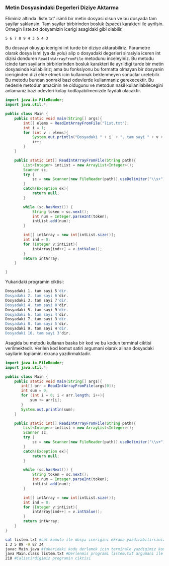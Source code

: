 ### Metin Dosyasindaki Degerleri Diziye Aktarma

Eliminiz altinda `liste.txt' isimli bir metin dosyasi olsun ve bu dosyada tam sayilar saklansin. Tam sayilar birbirinden bosluk (space) karakteri ile ayrilsin. Ornegin liste.txt dosyamizin icerigi asagidaki gibi olabilir.

`5 6 7 8 9 4 3 5 4 3`

Bu dosyayi okuyup icerigini int turde bir diziye aktarabiliriz. Parametre olarak dosya ismi (ya da yolu) alip o dosyadaki degerleri sirasiyla iceren int dizisi donduren `ReadIntArrayFromFile` metodunu inceleyiniz. Bu metodu icinde tam sayilarin birbirlerinden bosluk karakteri ile ayrildigi turde bir metin dosyasinda kullabiliriz; ama bu fonksiyonu bu formatta olmayan bir dosyanin iceriginden dizi elde etmek icin kullanmak beklenmeyen sonuclar uretebilir. Bu  metodu bundan sonraki bazi odevlerde kullanmaniz gerekecektir. Bu nedenle metodun amacinin ne oldugunu ve metodun nasil kullanilabilecegini anlamaniz bazi odevleri kolay kodlayabilmenizde faydali olacaktir. 

```java
import java.io.FileReader;
import java.util.*;

public class Main {
    public static void main(String[] args){
        int[] elems = ReadIntArrayFromFile("list.txt");
        int i = 1;
        for (int v : elems){
            System.out.println("Dosyadaki " + i  + ". tam sayi " + v + "'dir.");
            i++;
        }
    }

    public static int[] ReadIntArrayFromFile(String path){
        List<Integer> intList = new ArrayList<Integer>();
        Scanner sc;
        try {
            sc = new Scanner(new FileReader(path)).useDelimiter("\\s+");
        }
        catch(Exception ex){
            return null;
        }

        while (sc.hasNext()) {
            String token = sc.next();
            int num = Integer.parseInt(token);
            intList.add(num);
        }

        int[] intArray = new int[intList.size()];
        int ind = 0;
        for (Integer v:intList){
            intArray[ind++] = v.intValue();
        }
        return intArray;
    }

}
```

Yukaridaki programin ciktisi:

```bash
Dosyadaki 1. tam sayi 5'dir.
Dosyadaki 2. tam sayi 6'dir.
Dosyadaki 3. tam sayi 7'dir.
Dosyadaki 4. tam sayi 8'dir.
Dosyadaki 5. tam sayi 9'dir.
Dosyadaki 6. tam sayi 4'dir.
Dosyadaki 7. tam sayi 3'dir.
Dosyadaki 8. tam sayi 5'dir.
Dosyadaki 9. tam sayi 4'dir.
Dosyadaki 10. tam sayi 3'dir.
```

Asagida bu metodu kullanan baska bir kod ve bu kodun terminal ciktisi verilmektedir. Verilen kod komut satiri argumani olarak alinan dosyadaki sayilarin toplamini ekrana yazdirmaktadir.

```java
import java.io.FileReader;
import java.util.*;

public class Main {
    public static void main(String[] args){
       int[] arr = ReadIntArrayFromFile(args[0]);
       int sum = 0;
       for (int i = 0; i < arr.length; i++){
           sum += arr[i];
       }
       System.out.println(sum);
    }

    public static int[] ReadIntArrayFromFile(String path){
        List<Integer> intList = new ArrayList<Integer>();
        Scanner sc;
        try {
            sc = new Scanner(new FileReader(path)).useDelimiter("\\s+");
        }
        catch(Exception ex){
            return null;
        }

        while (sc.hasNext()) {
            String token = sc.next();
            int num = Integer.parseInt(token);
            intList.add(num);
        }

        int[] intArray = new int[intList.size()];
        int ind = 0;
        for (Integer v:intList){
            intArray[ind++] = v.intValue();
        }
        return intArray;
    }
}
```

```bash
cat listem.txt #cat komutu ile dosya icerigini ekrana yazdirabilirsiniz
1 3 5 89 -9 87 34
javac Main.java #Yukaridaki kodu derlemek icin terminale yazdigimiz komut
java Main.class listem.txt #Derlenmis programi listem.txt argumani ile calistirma
210 #Calistirdigimiz programin ciktisi
